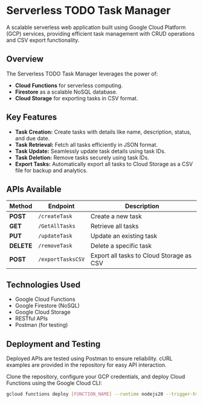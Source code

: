# Serverless TODO Task Manager

A scalable serverless web application built using Google Cloud Platform (GCP) services, providing efficient task management with CRUD operations and CSV export functionality.

## Overview

The Serverless TODO Task Manager leverages the power of:
- **Cloud Functions** for serverless computing.
- **Firestore** as a scalable NoSQL database.
- **Cloud Storage** for exporting tasks in CSV format.

## Key Features

- **Task Creation:** Create tasks with details like name, description, status, and due date.
- **Task Retrieval:** Fetch all tasks efficiently in JSON format.
- **Task Update:** Seamlessly update task details using task IDs.
- **Task Deletion:** Remove tasks securely using task IDs.
- **Export Tasks:** Automatically export all tasks to Cloud Storage as a CSV file for backup and analytics.

## APIs Available

| Method  | Endpoint           | Description                                    |
| ------- | ------------------ | ---------------------------------------------- |
| **POST**   | `/createTask`      | Create a new task                              |
| **GET**    | `/GetAllTasks`     | Retrieve all tasks                             |
| **PUT**    | `/updateTask`      | Update an existing task                        |
| **DELETE** | `/removeTask`      | Delete a specific task                         |
| **POST**   | `/exportTasksCSV`  | Export all tasks to Cloud Storage as CSV       |

## Technologies Used

- Google Cloud Functions
- Google Firestore (NoSQL)
- Google Cloud Storage
- RESTful APIs
- Postman (for testing)

## Deployment and Testing

Deployed APIs are tested using Postman to ensure reliability. cURL examples are provided in the repository for easy API interaction.

Clone the repository, configure your GCP credentials, and deploy Cloud Functions using the Google Cloud CLI:

```bash
gcloud functions deploy [FUNCTION_NAME] --runtime nodejs20 --trigger-http --allow-unauthenticated
